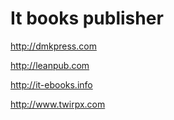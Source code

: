 # It books publisher
 http://dmkpress.com
 
 http://leanpub.com
 
 http://it-ebooks.info
 
 http://www.twirpx.com
